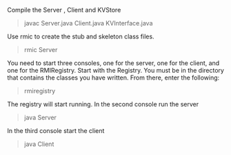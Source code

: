 Compile the Server , Client and KVStore
>javac Server.java Client.java KVInterface.java

Use rmic to create the stub and skeleton class files.
 > rmic Server

 You need to start three consoles, one for the server, one for the client, and one for the RMIRegistry.
 Start with the Registry. You must be in the directory that contains the classes you have written. From there, enter the following:
 > rmiregistry

 The registry will start running.
 In the second console run the server
 >java Server

 In the third console start the client
 >java Client
